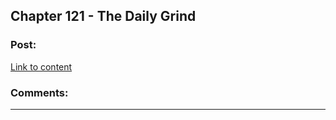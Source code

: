 ## Chapter 121 - The Daily Grind

### Post:

[Link to content](https://www.royalroad.com/fiction/15925/the-daily-grind/chapter/585218/chapter-121)

### Comments:

---

